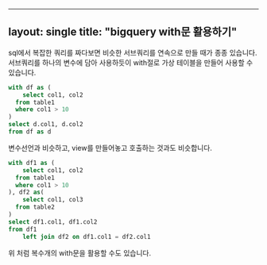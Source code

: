 
---
layout: single
title: "bigquery with문 활용하기"
---


sql에서 복잡한 쿼리를 짜다보면 비슷한 서브쿼리를 연속으로 만들 때가 종종 있습니다. 서브쿼리를 하나의 변수에 담아 사용하듯이 with절로 가상 테이블을 만들어 사용할 수 있습니다.


```sql
with df as (
	select col1, col2
  from table1
  where col1 > 10
)
select d.col1, d.col2
from df as d
```



변수선언과 비슷하고, view를 만들어놓고 호출하는 것과도 비슷합니다.



```sql
with df1 as (
	select col1, col2
  from table1
  where col1 > 10
), df2 as(
	select col1, col3
  from table2
)
select df1.col1, df1.col2
from df1
	left join df2 on df1.col1 = df2.col1
```

위 처럼 복수개의 with문을 활용할 수도 있습니다. 





